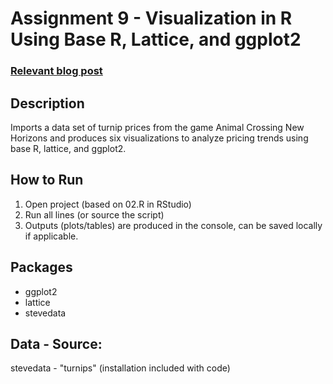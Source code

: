 # Assignment 9 - Visualization in R Using Base R, Lattice, and ggplot2
### [Relevant blog post](https://rlanguagejournal.blogspot.com/2025/10/module-9-visualizations-with-r-using.html)

## Description
Imports a data set of turnip prices from the game Animal Crossing New Horizons and produces six visualizations to analyze pricing trends using base R, lattice, and ggplot2.

## How to Run
1) Open project (based on 02.R in RStudio)
2) Run all lines (or source the script)
3) Outputs (plots/tables) are produced in the console, can be saved locally if applicable.

## Packages
- ggplot2
- lattice
- stevedata

## Data - Source:
stevedata - "turnips" (installation included with code)
